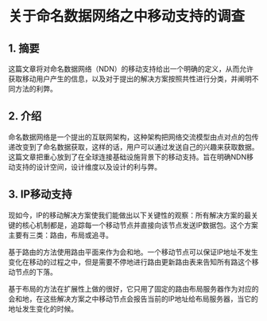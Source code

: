 # 关于命名数据网络之中移动支持的调查

## 1. 摘要

这篇文章将对命名数据网络（NDN）的移动支持给出一个明确的定义，从而允许获取移动用户产生的信息，以及对于提出的解决方案按照共性进行分类，并阐明不同方法的利弊。

## 2. 介绍

命名数据网络是一个提出的互联网架构，这种架构把网络交流模型由点对点的包传递改变到了命名数据获取，这样的话，用户可以通过发送自己的兴趣来获取数据。这篇文章把重心放到了在全球连接基础设施背景下的移动支持。旨在明确NDN移动支持的设计空间，设计维度以及设计的利与弊。

## 3. IP移动支持

现如今，IP的移动解决方案使我们能做出以下关键性的观察：所有解决方案的最关键的核心机制都是，追踪每一个移动节点并直接向该节点发送IP数据包。这个方案主要有三类：路由，布局或追寻。

基于路由的方法使用路由平面来作为会和地。一个移动节点可以保证IP地址不发生变化在移动的过程之中，但是需要不停地进行路由更新路由表来告知所有路这个移动节点的下落。

基于布局的方法在扩展性上做的很好，它只用了固定的路由布局服务器作为对应的会和地，在这些解决方案之中移动节点会报告当前的IP地址给布局服务器，当它的地址发生变化的时候。